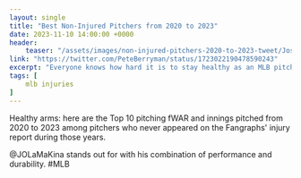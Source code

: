 ```yaml
---
layout: single
title: "Best Non-Injured Pitchers from 2020 to 2023"
date: 2023-11-10 14:00:00 +0000
header:
    teaser: "/assets/images/non-injured-pitchers-2020-to-2023-tweet/Jose Berrios.jpeg"
link: "https://twitter.com/PeteBerryman/status/1723022190478590243"
excerpt: "Everyone knows how hard it is to stay healthy as an MLB pitcher. These guys deserve to be highlighted for their success at staying available and performing well."
tags: [
    mlb injuries
]
---
```


<!-- Include text for accurate read time -->

Healthy arms: here are the Top 10 pitching fWAR and innings pitched from 2020 to 2023 among pitchers who never appeared on the Fangraphs' injury report during those years.

@JOLaMaKina
 stands out for with his combination of performance and durability.
#MLB